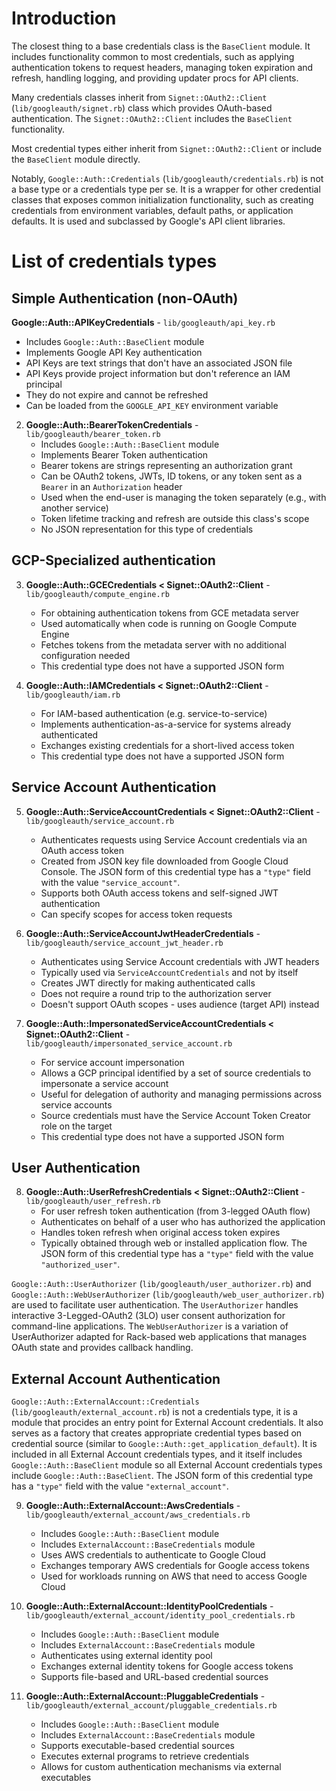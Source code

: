 # Introduction

The closest thing to a base credentials class is the `BaseClient` module. 
It includes functionality common to most credentials, such as applying authentication tokens to request headers, managing token expiration and refresh, handling logging, and providing updater procs for API clients.

Many credentials classes inherit from `Signet::OAuth2::Client` (`lib/googleauth/signet.rb`) class which provides OAuth-based authentication.
The `Signet::OAuth2::Client` includes the `BaseClient` functionality.

Most credential types either inherit from `Signet::OAuth2::Client` or include the `BaseClient` module directly.

Notably, `Google::Auth::Credentials` (`lib/googleauth/credentials.rb`) is not a base type or a credentials type per se. It is a wrapper for other credential classes
that exposes common initialization functionality, such as creating credentials from environment variables, default paths, or application defaults. It is used and subclassed by Google's API client libraries.

# List of credentials types

## Simple Authentication (non-OAuth)

**Google::Auth::APIKeyCredentials** - `lib/googleauth/api_key.rb`
   - Includes `Google::Auth::BaseClient` module
   - Implements Google API Key authentication
   - API Keys are text strings that don't have an associated JSON file
   - API Keys provide project information but don't reference an IAM principal
   - They do not expire and cannot be refreshed
   - Can be loaded from the `GOOGLE_API_KEY` environment variable

2. **Google::Auth::BearerTokenCredentials** - `lib/googleauth/bearer_token.rb`
   - Includes `Google::Auth::BaseClient` module
   - Implements Bearer Token authentication
   - Bearer tokens are strings representing an authorization grant
   - Can be OAuth2 tokens, JWTs, ID tokens, or any token sent as a `Bearer` in an `Authorization` header
   - Used when the end-user is managing the token separately (e.g., with another service)
   - Token lifetime tracking and refresh are outside this class's scope
   - No JSON representation for this type of credentials

## GCP-Specialized authentication

3. **Google::Auth::GCECredentials < Signet::OAuth2::Client** - `lib/googleauth/compute_engine.rb`
   - For obtaining authentication tokens from GCE metadata server
   - Used automatically when code is running on Google Compute Engine
   - Fetches tokens from the metadata server with no additional configuration needed
   - This credential type does not have a supported JSON form

4. **Google::Auth::IAMCredentials < Signet::OAuth2::Client** - `lib/googleauth/iam.rb`
   - For IAM-based authentication (e.g. service-to-service)
   - Implements authentication-as-a-service for systems already authenticated
   - Exchanges existing credentials for a short-lived access token
   - This credential type does not have a supported JSON form

## Service Account Authentication

5. **Google::Auth::ServiceAccountCredentials < Signet::OAuth2::Client** - `lib/googleauth/service_account.rb`
   - Authenticates requests using Service Account credentials via an OAuth access token
   - Created from JSON key file downloaded from Google Cloud Console. The JSON form of this credential type has a `"type"` field with the value `"service_account"`.
   - Supports both OAuth access tokens and self-signed JWT authentication
   - Can specify scopes for access token requests

6. **Google::Auth::ServiceAccountJwtHeaderCredentials** - `lib/googleauth/service_account_jwt_header.rb`
   - Authenticates using Service Account credentials with JWT headers
   - Typically used via `ServiceAccountCredentials` and not by itself
   - Creates JWT directly for making authenticated calls
   - Does not require a round trip to the authorization server
   - Doesn't support OAuth scopes - uses audience (target API) instead

7. **Google::Auth::ImpersonatedServiceAccountCredentials < Signet::OAuth2::Client** - `lib/googleauth/impersonated_service_account.rb`
   - For service account impersonation
   - Allows a GCP principal identified by a set of source credentials to impersonate a service account
   - Useful for delegation of authority and managing permissions across service accounts
   - Source credentials must have the Service Account Token Creator role on the target
   - This credential type does not have a supported JSON form

## User Authentication

8. **Google::Auth::UserRefreshCredentials < Signet::OAuth2::Client** - `lib/googleauth/user_refresh.rb`
   - For user refresh token authentication (from 3-legged OAuth flow)
   - Authenticates on behalf of a user who has authorized the application
   - Handles token refresh when original access token expires
   - Typically obtained through web or installed application flow. The JSON form of this credential type has a `"type"` field with the value `"authorized_user"`.

`Google::Auth::UserAuthorizer` (`lib/googleauth/user_authorizer.rb`) and `Google::Auth::WebUserAuthorizer` (`lib/googleauth/web_user_authorizer.rb`)
 are used to facilitate user authentication. The `UserAuthorizer` handles interactive 3-Legged-OAuth2 (3LO) user consent authorization for command-line applications.
 The `WebUserAuthorizer` is a variation of UserAuthorizer adapted for Rack-based web applications that manages OAuth state and provides callback handling.

## External Account Authentication
  `Google::Auth::ExternalAccount::Credentials` (`lib/googleauth/external_account.rb`) is not a credentials type, it is a module
  that procides an entry point for External Account credentials. It also serves as a factory that creates appropriate credential
  types based on credential source (similar to `Google::Auth::get_application_default`).
  It is included in all External Account credentials types, and it itself includes `Google::Auth::BaseClient` module so all External
  Account credentials types include `Google::Auth::BaseClient`.
  The JSON form of this credential type has a `"type"` field with the value `"external_account"`.

9. **Google::Auth::ExternalAccount::AwsCredentials** - `lib/googleauth/external_account/aws_credentials.rb`
     - Includes `Google::Auth::BaseClient` module
     - Includes `ExternalAccount::BaseCredentials` module
     - Uses AWS credentials to authenticate to Google Cloud
     - Exchanges temporary AWS credentials for Google access tokens
     - Used for workloads running on AWS that need to access Google Cloud

10. **Google::Auth::ExternalAccount::IdentityPoolCredentials** - `lib/googleauth/external_account/identity_pool_credentials.rb`
     - Includes `Google::Auth::BaseClient` module
     - Includes `ExternalAccount::BaseCredentials` module
     - Authenticates using external identity pool
     - Exchanges external identity tokens for Google access tokens
     - Supports file-based and URL-based credential sources

11. **Google::Auth::ExternalAccount::PluggableCredentials** - `lib/googleauth/external_account/pluggable_credentials.rb`
     - Includes `Google::Auth::BaseClient` module
     - Includes `ExternalAccount::BaseCredentials` module
     - Supports executable-based credential sources
     - Executes external programs to retrieve credentials
     - Allows for custom authentication mechanisms via external executables
